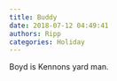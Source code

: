 ```yaml
---
title: Buddy
date: 2018-07-12 04:49:41
authors: Ripp
categories: Holiday
---
```


 Boyd is Kennons yard man.
